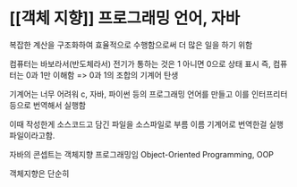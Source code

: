 # [[객체 지향]] 프로그래밍 언어, 자바
복잡한 계산을 구조화하여 효율적으로 수행함으로써 더 많은 일을 하기 위함

컴퓨터는 바보라서(반도체라서) 전기가 통하는 것은 1 아니면 0으로 상태 표시
	즉, 컴퓨터는 0과 1만 이해함 => 0과 1의 조합의 기계어 탄생

기계어는 너무 어려워 c, 자바, 파이썬 등의 프로그래밍 언어를 만들고 이를 인터프리터 등으로 번역해서 실행함

이때 작성한게 소스코드고 담긴 파일을 소스파일로 부름 이름 기계어로 번역한걸 실행 파일이라고함.

자바의 콘셉트는 객체지향 프로그래밍임 Object-Oriented Programming, OOP

객체지향은 단순히 

